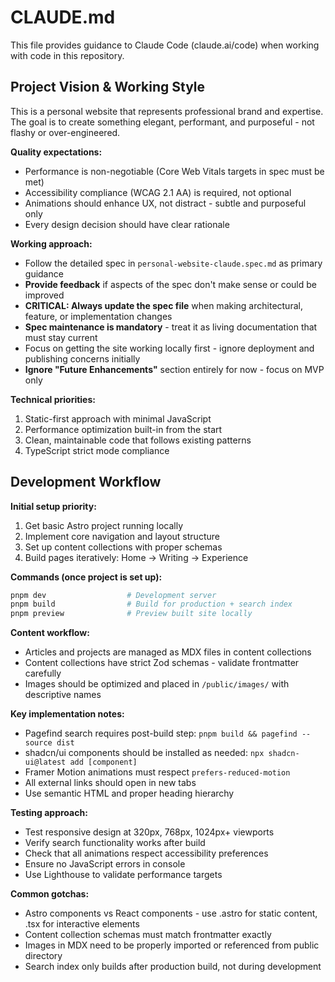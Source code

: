 # CLAUDE.md

This file provides guidance to Claude Code (claude.ai/code) when working with code in this repository.

## Project Vision & Working Style

This is a personal website that represents professional brand and expertise. The goal is to create something elegant, performant, and purposeful - not flashy or over-engineered.

**Quality expectations:**

- Performance is non-negotiable (Core Web Vitals targets in spec must be met)
- Accessibility compliance (WCAG 2.1 AA) is required, not optional
- Animations should enhance UX, not distract - subtle and purposeful only
- Every design decision should have clear rationale

**Working approach:**

- Follow the detailed spec in `personal-website-claude.spec.md` as primary guidance
- **Provide feedback** if aspects of the spec don't make sense or could be improved
- **CRITICAL: Always update the spec file** when making architectural, feature, or implementation changes
- **Spec maintenance is mandatory** - treat it as living documentation that must stay current
- Focus on getting the site working locally first - ignore deployment and publishing concerns initially
- **Ignore "Future Enhancements"** section entirely for now - focus on MVP only

**Technical priorities:**

1. Static-first approach with minimal JavaScript
2. Performance optimization built-in from the start
3. Clean, maintainable code that follows existing patterns
4. TypeScript strict mode compliance

## Development Workflow

**Initial setup priority:**

1. Get basic Astro project running locally
2. Implement core navigation and layout structure
3. Set up content collections with proper schemas
4. Build pages iteratively: Home → Writing → Experience

**Commands (once project is set up):**

```bash
pnpm dev                  # Development server
pnpm build                # Build for production + search index
pnpm preview              # Preview built site locally
```

**Content workflow:**

- Articles and projects are managed as MDX files in content collections
- Content collections have strict Zod schemas - validate frontmatter carefully
- Images should be optimized and placed in `/public/images/` with descriptive names

**Key implementation notes:**

- Pagefind search requires post-build step: `pnpm build && pagefind --source dist`
- shadcn/ui components should be installed as needed: `npx shadcn-ui@latest add [component]`
- Framer Motion animations must respect `prefers-reduced-motion`
- All external links should open in new tabs
- Use semantic HTML and proper heading hierarchy

**Testing approach:**

- Test responsive design at 320px, 768px, 1024px+ viewports
- Verify search functionality works after build
- Check that all animations respect accessibility preferences
- Ensure no JavaScript errors in console
- Use Lighthouse to validate performance targets

**Common gotchas:**

- Astro components vs React components - use .astro for static content, .tsx for interactive elements
- Content collection schemas must match frontmatter exactly
- Images in MDX need to be properly imported or referenced from public directory
- Search index only builds after production build, not during development
